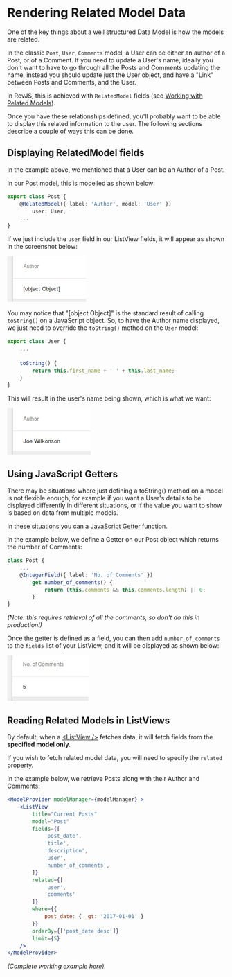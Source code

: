 
# Rendering Related Model Data

One of the key things about a well structured Data Model is how the models
are related.

In the classic `Post`, `User`, `Comments` model, a User can be
either an author of a Post, or of a Comment. If you need to update a User's
name, ideally you don't want to have to go through all the Posts and Comments
updating the name, instead you should update just the User object, and 
have a "Link" between Posts and Comments, and the User.

In RevJS, this is achieved with `RelatedModel` fields (see
[Working with Related Models](../using_models/related_data.md)).

Once you have these relationships defined, you'll probably want to be able to
display this related information to the user. The following sections
describe a couple of ways this can be done.

## Displaying RelatedModel fields

In the example above, we mentioned that a User can be an Author of a Post.

In our Post model, this is modelled as shown below:

```ts
export class Post {
    @RelatedModel({ label: 'Author', model: 'User' })
        user: User;
    ...
}
```

If we just include the `user` field in our ListView fields, it will
appear as shown in the screenshot below:

![Default rendering of a RelatedModel field](../img/ui-relatedmodel-default.png)

You may notice that "[object Object]" is the standard result of calling
`toString()` on a JavaScript object. So, to have the Author name displayed,
we just need to override the `toString()` method on the `User` model:

```ts
export class User {
    ...

    toString() {
        return this.first_name + ' ' + this.last_name;
    }
}
```

This will result in the user's name being shown, which is what we want:

![Rendering of a RelatedModel field with toString() defined](../img/ui-relatedmodel-tostring.png)

## Using JavaScript Getters

There may be situations where just defining a toString() method on a model is
not flexible enough, for example if you want a User's details to be displayed
differently in different situations, or if the value you want to show is based
on data from multiple models.

In these situations you can a
[JavaScript Getter](https://developer.mozilla.org/en-US/docs/Web/JavaScript/Reference/Functions/get)
function.

In the example below, we define a Getter on our Post object which returns
the number of Comments:

```ts
class Post {
    ...
    @IntegerField({ label: 'No. of Comments' })
        get number_of_comments() {
            return (this.comments && this.comments.length) || 0;
        }
}
```

*(Note: this requires retrieval of all the comments, so don't do this in
production!)*

Once the getter is defined as a field, you can then add `number_of_comments` to
the `fields` list of your ListView, and it will be displayed as shown below:

![Rendering of a RelatedModel field with a getter defined](../img/ui-relatedmodel-getter.png)

## Reading Related Models in ListViews

By default, when a [&lt;ListView /&gt;](/api/rev-ui/interfaces/ilistviewprops.html)
fetches data, it will fetch fields from the **specified model only**.

If you wish to fetch related model data, you will need to specify the `related`
property.

In the example below, we retrieve Posts along with their Author and Comments:

```jsx
<ModelProvider modelManager={modelManager} >
    <ListView
        title="Current Posts"
        model="Post"
        fields={[
            'post_date',
            'title',
            'description',
            'user',
            'number_of_comments',
        ]}
        related={[
            'user',
            'comments'
        ]}
        where={{
            post_date: { _gt: '2017-01-01' }
        }}
        orderBy={['post_date desc']}
        limit={5}
    />
</ModelProvider>
```

*(Complete working example
[here](https://github.com/RevJS/revjs/blob/master/packages/examples/src/creating_a_ui/related_data/related_data.tsx)).*
